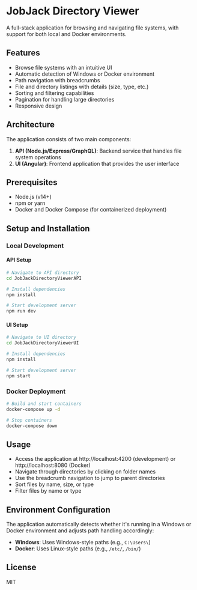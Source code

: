 # JobJack Directory Viewer

A full-stack application for browsing and navigating file systems, with support for both local and Docker environments.

## Features

- Browse file systems with an intuitive UI
- Automatic detection of Windows or Docker environment
- Path navigation with breadcrumbs
- File and directory listings with details (size, type, etc.)
- Sorting and filtering capabilities
- Pagination for handling large directories
- Responsive design

## Architecture

The application consists of two main components:

1. **API (Node.js/Express/GraphQL)**: Backend service that handles file system operations
2. **UI (Angular)**: Frontend application that provides the user interface

## Prerequisites

- Node.js (v14+)
- npm or yarn
- Docker and Docker Compose (for containerized deployment)

## Setup and Installation

### Local Development

#### API Setup

```bash
# Navigate to API directory
cd JobJackDirectoryViewerAPI

# Install dependencies
npm install

# Start development server
npm run dev
```

#### UI Setup

```bash
# Navigate to UI directory
cd JobJackDirectoryViewerUI

# Install dependencies
npm install

# Start development server
npm start
```

### Docker Deployment

```bash
# Build and start containers
docker-compose up -d

# Stop containers
docker-compose down
```

## Usage

- Access the application at http://localhost:4200 (development) or http://localhost:8080 (Docker)
- Navigate through directories by clicking on folder names
- Use the breadcrumb navigation to jump to parent directories
- Sort files by name, size, or type
- Filter files by name or type

## Environment Configuration

The application automatically detects whether it's running in a Windows or Docker environment and adjusts path handling accordingly:

- **Windows**: Uses Windows-style paths (e.g., `C:\Users\`)
- **Docker**: Uses Linux-style paths (e.g., `/etc/`, `/bin/`)

## License

MIT 